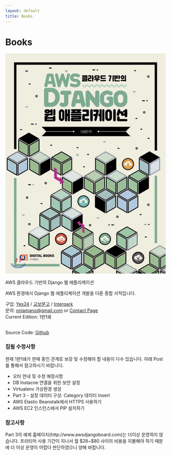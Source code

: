 ```yaml
---
layout: default
title: Books
---
```


 <h1 class="pageTitle">Books</h1>
<div class="book">
	<div class="bookImage">
		<img src="/assets/img/books1.jpg" />
	</div>
	<div class="bookContent">
	<p class="intro">AWS 클라우드 기반의 Django 웹 애플리케이션</p>
	<p>AWS 환경에서 Django 웹 애플리케이션 개발을 다룬 종합 서적입니다.</p>
	<p>구입: <a href="//www.yes24.com/Product/Goods/78572342?scode=032&OzSrank=3">Yes24</a> / <a href="//www.kyobobook.co.kr/product/detailViewKor.laf?ejkGb=KOR&mallGb=KOR&barcode=9788960882720&orderClick=LAG&Kc=">교보문고</a>
	/ <a href="//book.interpark.com/product/BookDisplay.do?_method=detail&sc.shopNo=0000400000&sc.prdNo=316045261&sc.saNo=003002001&bid1=search&bid2=product&bid3=title&bid4=001">Interpark</a><br />
	문의: <a href="mailto:oniamano@gmail.com">oniamano@gmail.com</a> or <a href="contact">Contact Page</a><br />
	Current Edition: 1판1쇄</p><br />
	Source Code: <a href="//www.github.com/amanokaze/awsdjango-books">Github</a></p>
	</div>
</div>

<h3>집필 수정사항</h3>
<p>현재 1판1쇄가 판매 중인 관계로 보강 및 수정해야 할 내용이 다수 있습니다. 아래 Post를 통해서 참고하시기 바랍니다.</p>
<ul>
	<li>오타 안내 및 수정 예정사항</li>
	<li>DB Instacne 연결을 위한 보안 설정</li>
	<li>Virtualenv 가상환경 생성</li>
	<li>Part 3 - 설정 데이터 구성: Category 데이터 Insert</li>
	<li>AWS Elastic Beanstalk에서 HTTPS 사용하기</li>
	<li>AWS EC2 인스턴스에서 PIP 설치하기</li>
</ul>
<h3>참고사항</h3>
<p>Part 3의 예제 홈페이지(http://www.awsdjangoboard.com)는 더이상 운영하지 않습니다. 프리티어 사용 기간이 지나서 월 $28~$80 사이의 비용을 지불해야 하기 때문에 더 이상 운영이 어렵다 판단하였으니 양해 바랍니다.</p>